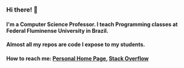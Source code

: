 ### Hi there! 👋

#### I'm a Computer Science Professor. I teach Programming classes at Federal Fluminense University in Brazil.

#### Almost all my repos are code I expose to my students.

#### How to reach me: [Personal Home Page](http://www.ic.uff.br/~bazilio/), [Stack Overflow](https://stackoverflow.com/users/4142878/carlos-bazilio)

<!--
**carlosbazilio/carlosbazilio** is a ✨ _special_ ✨ repository because its `README.md` (this file) appears on your GitHub profile.

Here are some ideas to get you started:

- 🔭 I’m currently working on ...
- 🌱 I’m currently learning ...
- 👯 I’m looking to collaborate on ...
- 🤔 I’m looking for help with ...
- 💬 Ask me about ...
- 📫 How to reach me: ...
- 😄 Pronouns: ...
- ⚡ Fun fact: ...
-->
